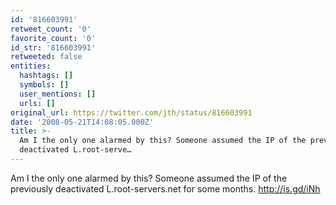 ```yaml
---
id: '816603991'
retweet_count: '0'
favorite_count: '0'
id_str: '816603991'
retweeted: false
entities:
  hashtags: []
  symbols: []
  user_mentions: []
  urls: []
original_url: https://twitter.com/jth/status/816603991
date: '2008-05-21T14:08:05.000Z'
title: >-
  Am I the only one alarmed by this? Someone assumed the IP of the previously
  deactivated L.root-serve…
---
```


Am I the only one alarmed by this? Someone assumed the IP of the previously deactivated L.root-servers.net for some months. http://is.gd/iNh